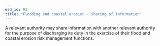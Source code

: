 ```yaml
---
esd_id: 91
title: "Flooding and coastal erosion - sharing of information"
---
```


A relevant authority may share information with another relevant authority for the purpose of discharging its duty in the exercise of their flood and coastal erosion risk management functions.

